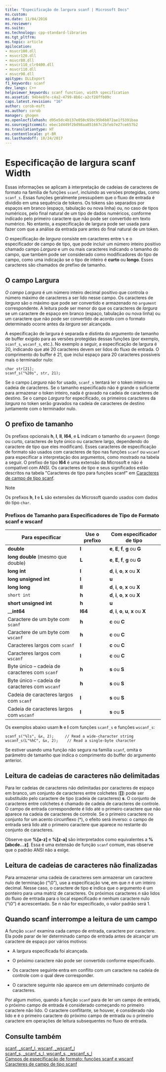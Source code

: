 ```yaml
---
title: "Especificação de largura scanf | Microsoft Docs"
ms.custom: 
ms.date: 11/04/2016
ms.reviewer: 
ms.suite: 
ms.technology: cpp-standard-libraries
ms.tgt_pltfrm: 
ms.topic: article
apilocation:
- msvcr100.dll
- msvcr120.dll
- msvcr80.dll
- msvcr110_clr0400.dll
- msvcr110.dll
- msvcr90.dll
apitype: DLLExport
f1_keywords: scanf
dev_langs: C++
helpviewer_keywords: scanf function, width specification
ms.assetid: 94b4e8fe-c4a2-4799-8b6c-a2cf28ffb09c
caps.latest.revision: "16"
author: corob-msft
ms.author: corob
manager: ghogen
ms.openlocfilehash: d95e5dc4b137e050c65bc95b6b872ae1f5391baa
ms.sourcegitcommit: ebec1d449f2bd98aa851667c2bfeb7e27ce657b2
ms.translationtype: HT
ms.contentlocale: pt-BR
ms.lasthandoff: 10/24/2017
---
```

# <a name="scanf-width-specification"></a>Especificação de largura scanf Width
Essas informações se aplicam à interpretação de cadeias de caracteres de formato na família de funções `scanf`, incluindo as versões protegidas, como `scanf_s`. Essas funções geralmente pressupõem que o fluxo de entrada é dividido em uma sequência de tokens. Os tokens são separados por espaços em branco (espaço, tabulação ou nova linha) ou, no caso de tipos numéricos, pelo final natural de um tipo de dados numéricos, conforme indicado pelo primeiro caractere que não pode ser convertido em texto numérico. No entanto, a especificação de largura pode ser usada para fazer com que a análise da entrada pare antes do final natural de um token.  
  
 O especificação de *largura* consiste em caracteres entre `%` e o especificador de campo de tipo, que pode incluir um número inteiro positivo chamado campo *Largura* e um ou mais caracteres indicando o tamanho do campo, que também pode ser considerado como modificadores do tipo de campo, como uma indicação se o tipo de inteiro é **curto** ou **longo**. Esses caracteres são chamados de prefixo de tamanho.  
  
## <a name="the-width-field"></a>O campo Largura  
 *O campo Largura* é um número inteiro decimal positivo que controla o número máximo de caracteres a ser lido nesse campo. Os caracteres de *largura* são o máximo que pode ser convertido e armazenado no `argument` correspondente. A leitura pode ser menor do que os caracteres de *largura* se um caractere de espaço em branco (espaço, tabulação ou nova linha) ou um caractere que não pode ser convertido de acordo com o formato determinado ocorre antes da *largura* ser alcançada.  
  
 A especificação de largura é separada e distinta do argumento de tamanho de buffer exigido para as versões protegidas dessas funções (por exemplo, `scanf_s`, `wscanf_s`, etc.). No exemplo a seguir, a especificação de largura é 20, indicando que até 20 caracteres devem ser lidos do fluxo de entrada. O comprimento do buffer é 21, que inclui espaço para 20 caracteres possíveis mais o terminador nulo:  
  
```  
char str[21];  
scanf_s("%20s", str, 21);  
```  
  
 Se o campo *Largura* não for usado, `scanf_s` tentará ler o token inteiro na cadeia de caracteres. Se o tamanho especificado não é grande o suficiente para armazenar o token inteiro, nada é gravado na cadeia de caracteres de destino. Se o campo *Largura* for especificado, os primeiros caracteres da *largura* no token serão gravados na cadeia de caracteres de destino juntamente com o terminador nulo.  
  
## <a name="the-size-prefix"></a>O prefixo de tamanho  
 Os prefixos opcionais **h**, **l**, **ll**, **I64**, e **L** indicam o tamanho do `argument` (longo ou curto, caracteres de byte único ou caractere largo, dependendo do caractere de tipo que eles modificam). Esses caracteres de especificação de formato são usados com caracteres de tipo nas funções `scanf` ou `wscanf` para especificar a interpretação dos argumentos, como mostrado na tabela a seguir. O prefixo de tipo **I64** é uma extensão da Microsoft e não é compatível com ANSI. Os caracteres de tipo e seus significados estão descritos na tabela "Caracteres de tipo para funções scanf" em [Caracteres de campo de tipo scanf](../c-runtime-library/scanf-type-field-characters.md).  
  
> [!NOTE]
>  Os prefixos **h**, **l** e **L** são extensões da Microsoft quando usados com dados do tipo `char`.  
  
### <a name="size-prefixes-for-scanf-and-wscanf-format-type-specifiers"></a>Prefixos de Tamanho para Especificadores de Tipo de Formato scanf e wscanf  
  
|Para especificar|Use o prefixo|Com especificador de tipo|  
|----------------|----------------|-------------------------|  
|**double**|**l**|**e**, **E**, **f**, **g** ou **G**|  
|**long double** (mesmo que double)|**L**|**e**, **E**, **f**, **g** ou **G**|  
|**long int**|**l**|**d**, **i**, **o**, **x** ou **X**|  
|**long unsigned int**|**l**|**u**|  
|**long long**|**ll**|**d**, **i**, **o**, **x** ou **X**|  
|`short int`|**h**|**d**, **i**, **o**, **x** ou **X**|  
|**short unsigned int**|**h**|**u**|  
|__**int64**|**I64**|**d**, **i**, **o**, **u**, **x** ou **X**|  
|Caractere de um byte com `scanf`|**h**|**c** ou **C**|  
|Caractere de um byte com `wscanf`|**h**|**c** ou **C**|  
|Caracteres largos com `scanf`|**l**|**c** ou **C**|  
|Caracteres largos com `wscanf`|**l**|**c** ou **C**|  
|Byte único – cadeia de caracteres com `scanf`|**h**|**s** ou **S**|  
|Byte único – cadeia de caracteres com `wscanf`|**h**|**s** ou **S**|  
|Cadeia de caracteres largos com `scanf`|**l**|**s** ou **S**|  
|Cadeia de caracteres largos com `wscanf`|**l**|**s** ou **S**|  
  
 Os exemplos abaixo usam **h** e **l** com funções `scanf_s` e funções `wscanf_s`:  
  
```  
scanf_s("%ls", &x, 2);     // Read a wide-character string  
wscanf_s(L"%hC", &x, 2);    // Read a single-byte character  
```  
  
 Se estiver usando uma função não segura na família `scanf`, omita o parâmetro de tamanho que indica o comprimento do buffer do argumento anterior.  
  
## <a name="reading-undelimited-strings"></a>Leitura de cadeias de caracteres não delimitadas  
 Para ler cadeias de caracteres não delimitadas por caracteres de espaço em branco, um conjunto de caracteres entre colchetes (**[]**) pode ser substituído pelo caractere de tipo (cadeia de caracteres) **s**. O conjunto de caracteres entre colchetes é chamado de cadeia de caracteres de controle. O campo de entrada correspondente é lido até o primeiro caractere que não aparece na cadeia de caracteres de controle. Se o primeiro caractere no conjunto for um acento circunflexo (**^**), o efeito será inverso: o campo de entrada será lido até o primeiro caractere que aparece no restante do conjunto de caracteres.  
  
 Observe que **%[a-z]** e **%[z-a]** são interpretados como equivalentes a **%[abcde...z]**. Essa é uma extensão de função `scanf` comum, mas observe que o padrão ANSI não a exige.  
  
## <a name="reading-unterminated-strings"></a>Leitura de cadeias de caracteres não finalizadas  
 Para armazenar uma cadeia de caracteres sem armazenar um caractere nulo de terminação (“\0”), use a especificação `%`*n***c**, em que *n* é um inteiro decimal. Nesse caso, o caractere de tipo **c** indica que o argumento é um ponteiro para uma matriz de caracteres. Os próximos caracteres *n* são lidos do fluxo de entrada para o local especificado e nenhum caractere nulo (“\0”) é acrescentado. Se *n* não for especificado, o valor padrão será 1.  
  
## <a name="when-scanf-stops-reading-a-field"></a>Quando scanf interrompe a leitura de um campo  
 A função `scanf` examina cada campo de entrada, caractere por caractere. Ela pode parar de ler determinado campo de entrada antes de alcançar um caractere de espaço por vários motivos:  
  
-   A largura especificada foi alcançada.  
  
-   O próximo caractere não pode ser convertido conforme especificado.  
  
-   Os caractere seguinte entra em conflito com um caractere na cadeia de controle com o qual deve corresponder.  
  
-   O caractere seguinte não aparece em um determinado conjunto de caracteres.  
  
 Por algum motivo, quando a função `scanf` para de ler um campo de entrada, o próximo campo de entrada é considerado começando no primeiro caractere não lido. O caractere conflitante, se houver, é considerado não lido e é o primeiro caractere do próximo campo de entrada ou o primeiro caractere em operações de leitura subsequentes no fluxo de entrada.  
  
## <a name="see-also"></a>Consulte também  
 [scanf, _scanf_l, wscanf, _wscanf_l](../c-runtime-library/reference/scanf-scanf-l-wscanf-wscanf-l.md)   
 [scanf_s, _scanf_s_l, wscanf_s, _wscanf_s_l](../c-runtime-library/reference/scanf-s-scanf-s-l-wscanf-s-wscanf-s-l.md)   
 [Campos de especificação de formato: funções scanf e wscanf](../c-runtime-library/format-specification-fields-scanf-and-wscanf-functions.md)   
 [Caracteres de campo de tipo scanf](../c-runtime-library/scanf-type-field-characters.md)